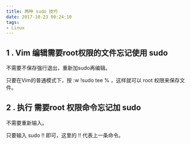 ```yaml
---
title: 两种 sudo 技巧
date: 2017-10-23 00:24:10
tags:
- Linux
---
```


## 1 . Vim 编辑需要root权限的文件忘记使用 sudo

不需要不保存强行退出，重新加sudo再编辑。

只要在Vim的普通模式下，按 :w !sudo tee % ，这样就可以 root 权限来保存文件。

## 2 . 执行 需要root 权限命令忘记加 sudo

不需要重新输入。

只要输入 sudo !! 即可，这里的 !! 代表上一条命令。
